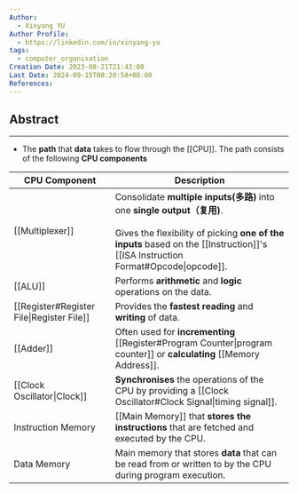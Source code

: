 ```yaml
---
Author:
  - Xinyang YU
Author Profile:
  - https://linkedin.com/in/xinyang-yu
tags:
  - computer_organisation
Creation Date: 2023-08-21T21:43:00
Last Date: 2024-09-15T08:20:58+08:00
References: 
---
```

## Abstract
---
- The **path** that **data** takes to flow through the [[CPU]]. The path consists of the following **CPU components**


| CPU Component                             | Description                                                                                                                                                                                                 |
| ----------------------------------------- | ----------------------------------------------------------------------------------------------------------------------------------------------------------------------------------------------------------- |
| [[Multiplexer]]                           | Consolidate **multiple inputs(多路)** into one **single output（复用)**.<br><br>Gives the flexibility of picking **one of the inputs** based on the [[Instruction]]'s [[ISA Instruction Format#Opcode\|opcode]]. |
| [[ALU]]                                   | Performs **arithmetic** and **logic** operations on the data.                                                                                                                                               |
| [[Register#Register File\|Register File]] | Provides the **fastest reading** and **writing** of data.                                                                                                                                                   |
| [[Adder]]                                 | Often used for **incrementing** [[Register#Program Counter\|program counter]] or **calculating** [[Memory Address]].                                                                                        |
| [[Clock Oscillator\|Clock]]               | **Synchronises** the operations of the CPU by providing a [[Clock Oscillator#Clock Signal\|timing signal]].                                                                                                 |
| Instruction Memory                        | [[Main Memory]] that **stores the instructions** that are fetched and executed by the CPU.                                                                                                                  |
| Data Memory                               | Main memory that stores **data** that can be read from or written to by the CPU during program execution.                                                                                                   |
